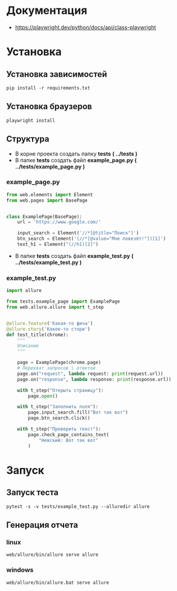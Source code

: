 # Документация
* https://playwright.dev/python/docs/api/class-playwright
# Установка
## Установка зависимостей
```shell
pip install -r requirements.txt
```
## Установка браузеров
```shell
playwright install
```
## Структура
* В корне проекта создать папку **tests** **( ../tests )**
* В папке **tests** создать файл **example_page.py** **( ../tests/example_page.py )**
### example_page.py
```python
from web.elements import Element
from web.pages import BasePage


class ExamplePage(BasePage):
    url = 'https://www.google.com/'

    input_search = Element('//*[@title="Поиск"]')
    btn_search = Element('(//*[@value="Мне повезёт!"])[1]')
    text_h1 = Element("(//h1)[2]")

```
* В папке **tests** создать файл **example_test.py** **( ../tests/example_test.py )**
### example_test.py
```python
import allure

from tests.example_page import ExamplePage
from web.allure.allure import t_step


@allure.feature('Какая-то фича')
@allure.story('Какое-то стори')
def test_title(chrome):
    """
    Описание
    """

    page = ExamplePage(chrome.page)
    # Перехват запросов \ ответов
    page.on("request", lambda request: print(request.url))
    page.on("response", lambda response: print(response.url))

    with t_step("Открыть страницу"):
        page.open()

    with t_step("Заполнить поля"):
        page.input_search.fill("Вот так вот")
        page.btn_search.click()

    with t_step("Проверить текст"):
        page.check_page_contains_text(
            "Невский: Вот так вот"
        )

```
# Запуск
## Запуск теста
```shell
pytest -s -v tests/example_test.py --alluredir allure
```
## Генерация отчета
### linux
```shell
web/allure/bin/allure serve allure
```
### windows
```shell
web/allure/bin/allure.bat serve allure
```